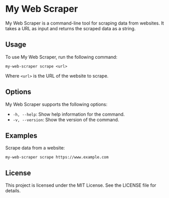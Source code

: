# My Web Scraper

My Web Scraper is a command-line tool for scraping data from websites. It takes a URL as input and returns the scraped data as a string.

## Usage

To use My Web Scraper, run the following command:

```
my-web-scraper scrape <url>
```

Where `<url>` is the URL of the website to scrape.

## Options

My Web Scraper supports the following options:

- `-h, --help`: Show help information for the command.
- `-v, --version`: Show the version of the command.

## Examples

Scrape data from a website:

```
my-web-scraper scrape https://www.example.com
```

## License

This project is licensed under the MIT License. See the LICENSE file for details.